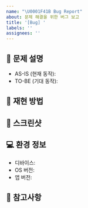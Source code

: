 ```yaml
---
name: "\U0001F41B Bug Report"
about: 문제 해결을 위한 버그 보고
title: '[Bug] '
labels: ''
assignees: ''
---
```


## 📌 문제 설명

- AS-IS (현재 동작):
- TO-BE (기대 동작):


## 🔁 재현 방법

<!--
문제를 재현할 수 있는 단계가 있다면 순서대로 작성해주세요.
예:
1. 로그인 페이지로 이동
2. 버튼 클릭
3. 500 에러 발생
-->


## 📸 스크린샷

<!-- 스크린샷이나 오류 메시지를 첨부해주세요. -->


## 💻 환경 정보

- 디바이스:
- OS 버전:
- 앱 버전:


## 📝 참고사항

<!-- 관련 이슈, 원인 추정 등 -->
